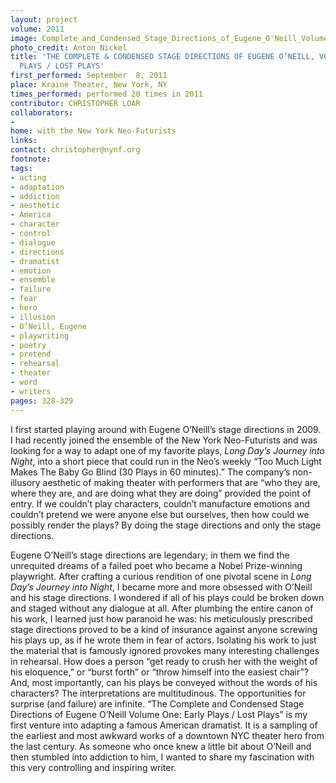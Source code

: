 ```yaml
---
layout: project
volume: 2011
image: Complete_and_Condensed_Stage_Directions_of_Eugene_O'Neill_Volume_One_Early_Plays_Lost_Plays_thumb.jpg
photo_credit: Anton Nickel
title: 'THE COMPLETE & CONDENSED STAGE DIRECTIONS OF EUGENE O’NEILL, VOLUME 1: EARLY
  PLAYS / LOST PLAYS'
first_performed: September  8, 2011
place: Kraine Theater, New York, NY
times_performed: performed 20 times in 2011
contributor: CHRISTOPHER LOAR
collaborators:
-
home: with the New York Neo-Futurists
links:
contact: christopher@nynf.org
footnote:
tags:
- acting
- adaptation
- addiction
- aesthetic
- America
- character
- control
- dialogue
- directions
- dramatist
- emotion
- ensemble
- failure
- fear
- hero
- illusion
- O’Neill, Eugene
- playwriting
- poetry
- pretend
- rehearsal
- theater
- word
- writers
pages: 328-329
---
```


I first started playing around with Eugene O’Neill’s stage directions in 2009. I had recently joined the ensemble of the New York Neo-Futurists and was looking for a way to adapt one of my favorite plays, _Long Day’s Journey into Night_, into a short piece that could run in the Neo’s weekly “Too Much Light Makes The Baby Go Blind (30 Plays in 60 minutes).” The company’s non-illusory aesthetic of making theater with performers that are “who they are, where they are, and are doing what they are doing” provided the point of entry. If we couldn’t play characters, couldn’t manufacture emotions and couldn’t pretend we were anyone else but ourselves, then how could we possibly render the plays? By doing the stage directions and only the stage directions.

Eugene O’Neill’s stage directions are legendary; in them we find the unrequited dreams of a failed poet who became a Nobel Prize-winning playwright. After crafting a curious rendition of one pivotal scene in _Long Day’s Journey into Night_, I became more and more obsessed with O’Neill and his stage directions. I wondered if all of his plays could be broken down and staged without any dialogue at all. After plumbing the entire canon of his work, I learned just how paranoid he was: his meticulously prescribed stage directions proved to be a kind of insurance against anyone screwing his plays up, as if he wrote them in fear of actors. Isolating his work to just the material that is famously ignored provokes many interesting challenges in rehearsal. How does a person “get ready to crush her with the weight of his eloquence,” or “burst forth” or “throw himself into the easiest chair”? And, most importantly, can his plays be conveyed without the words of his characters? The interpretations are multitudinous. The opportunities for surprise (and failure) are infinite. “The Complete and Condensed Stage Directions of Eugene O’Neill Volume One: Early Plays / Lost Plays” is my first venture into adapting a famous American dramatist. It is a sampling of the earliest and most awkward works of a downtown NYC theater hero from the last century. As someone who once knew a little bit about O’Neill and then stumbled into addiction to him, I wanted to share my fascination with this very controlling and inspiring writer.
